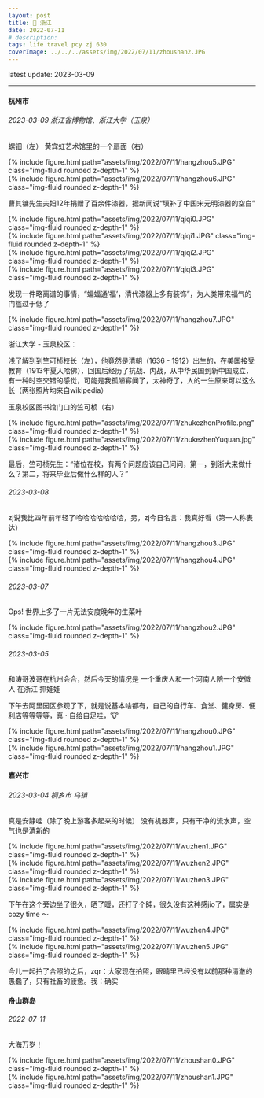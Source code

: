 ```yaml
---
layout: post
title: 👭 浙江
date: 2022-07-11
# description: 
tags: life travel pcy zj 630
coverImage: ../../../assets/img/2022/07/11/zhoushan2.JPG
---
```


latest update: 2023-03-09

---

#### 杭州市

###### 2023-03-09 浙江省博物馆、浙江大学（玉泉）

螺钿（左）
黄宾虹艺术馆里的一个扇面（右）

<div class="row justify-content-sm-center ">
    <div class="col-sm-6 mt-3 mt-md-0">
        {% include figure.html path="assets/img/2022/07/11/hangzhou5.JPG" class="img-fluid rounded z-depth-1" %}
    </div>
    <div class="col-sm-6 mt-3 mt-md-0">
        {% include figure.html path="assets/img/2022/07/11/hangzhou6.JPG" class="img-fluid rounded z-depth-1" %}
    </div>
</div>

曹其镛先生夫妇12年捐赠了百余件漆器，据新闻说“填补了中国宋元明漆器的空白”

<div class="row justify-content-sm-center ">
    <div class="col-sm-5 mt-3 mt-md-0">
        {% include figure.html path="assets/img/2022/07/11/qiqi0.JPG" class="img-fluid rounded z-depth-1" %}
    </div>
    <div class="col-sm-5 mt-3 mt-md-0">
        {% include figure.html path="assets/img/2022/07/11/qiqi1.JPG" class="img-fluid rounded z-depth-1" %}
    </div>
    <div class="col-sm-5 mt-3 mt-md-0">
        {% include figure.html path="assets/img/2022/07/11/qiqi2.JPG" class="img-fluid rounded z-depth-1" %}
    </div>
    <div class="col-sm-5 mt-3 mt-md-0">
        {% include figure.html path="assets/img/2022/07/11/qiqi3.JPG" class="img-fluid rounded z-depth-1" %}
    </div>
</div>

发现一件略离谱的事情，“蝙蝠通‘福’，清代漆器上多有装饰”，为人类带来福气的门槛过于低了

<div class="row justify-content-sm-center ">
    <div class="col-sm-7 mt-3 mt-md-0">
        {% include figure.html path="assets/img/2022/07/11/hangzhou7.JPG" class="img-fluid rounded z-depth-1" %}
    </div>
</div>

浙江大学 - 玉泉校区：

浅了解到到竺可桢校长（左），他竟然是清朝（1636 - 1912）出生的，在美国接受教育（1913年夏入哈佛），回国后经历了抗战、内战，从中华民国到新中国成立，有一种时空交错的感觉，可能是我孤陋寡闻了，太神奇了，人的一生原来可以这么长（两张照片均来自wikipedia）

玉泉校区图书馆门口的竺可桢（右）

<div class="row justify-content-sm-center ">
    <div class="col-sm-3 mt-3 mt-md-0">
        {% include figure.html path="assets/img/2022/07/11/zhukezhenProfile.png" class="img-fluid rounded z-depth-1" %}
    </div>
    <div class="col-sm-5 mt-3 mt-md-0">
        {% include figure.html path="assets/img/2022/07/11/zhukezhenYuquan.jpg" class="img-fluid rounded z-depth-1" %}
    </div>
</div>

最后，竺可桢先生：“诸位在校，有两个问题应该自己问问，第一，到浙大来做什么？第二，将来毕业后做什么样的人？”

###### 2023-03-08 

zj说我比四年前年轻了哈哈哈哈哈哈哈，另，zj今日名言：我真好看（第一人称表达）

<div class="row justify-content-sm-center">
    <div class="col-sm-6 mt-3 mt-md-0">
        {% include figure.html path="assets/img/2022/07/11/hangzhou3.JPG" class="img-fluid rounded z-depth-1" %}
    </div>
    <div class="col-sm-6 mt-3 mt-md-0">
        {% include figure.html path="assets/img/2022/07/11/hangzhou4.JPG" class="img-fluid rounded z-depth-1" %}
    </div>
</div>

###### 2023-03-07 

Ops! 世界上多了一片无法安度晚年的生菜叶

<div class="row justify-content-sm-center ">
    <div class="col-sm-4 mt-3 mt-md-0">
        {% include figure.html path="assets/img/2022/07/11/hangzhou2.JPG" class="img-fluid rounded z-depth-1" %}
    </div>
</div>

###### 2023-03-05 

和涛哥波哥在杭州会合，然后今天的情况是 一个重庆人和一个河南人陪一个安徽人 在浙江 抓娃娃

下午去阿里园区参观了下，就是说基本啥都有，自己的自行车、食堂、健身房、便利店等等等等，真 · 自给自足哇，🐮

<div class="row justify-content-sm-center">
    <div class="col-sm-3 mt-3 mt-md-0">
        {% include figure.html path="assets/img/2022/07/11/hangzhou0.JPG" class="img-fluid rounded z-depth-1" %}
    </div>
    <div class="col-sm-5 mt-3 mt-md-0">
        {% include figure.html path="assets/img/2022/07/11/hangzhou1.JPG" class="img-fluid rounded z-depth-1" %}
    </div>
</div>

#### 嘉兴市 

###### 2023-03-04 桐乡市 乌镇

真是安静哇（除了晚上游客多起来的时候） 没有机器声，只有干净的流水声，空气也是清新的

<div class="row justify-content-sm-center">
    <div class="col-sm-4 mt-3 mt-md-0">
        {% include figure.html path="assets/img/2022/07/11/wuzhen1.JPG" class="img-fluid rounded z-depth-1" %}
    </div>
    <div class="col-sm-4 mt-3 mt-md-0">
        {% include figure.html path="assets/img/2022/07/11/wuzhen2.JPG" class="img-fluid rounded z-depth-1" %}
    </div>
    <div class="col-sm-4 mt-3 mt-md-0">
        {% include figure.html path="assets/img/2022/07/11/wuzhen3.JPG" class="img-fluid rounded z-depth-1" %}
    </div>
</div>

下午在这个旁边坐了很久，晒了暖，还打了个盹，很久没有这种感jio了，属实是 cozy time ～

<div class="row justify-content-sm-center">
    <div class="col-sm-4 mt-3 mt-md-0">
        {% include figure.html path="assets/img/2022/07/11/wuzhen4.JPG" class="img-fluid rounded z-depth-1" %}
    </div>
    <div class="col-sm-4 mt-3 mt-md-0">
        {% include figure.html path="assets/img/2022/07/11/wuzhen5.JPG" class="img-fluid rounded z-depth-1" %}
    </div>
</div>

今儿一起拍了合照的之后，zqr：大家现在拍照，眼睛里已经没有以前那种清澈的愚蠢了，只有社畜的疲惫。我：确实

#### 舟山群岛

###### 2022-07-11

大海万岁！

<div class="row justify-content-sm-center">
    <div class="col-sm-6 mt-3 mt-md-0">
        {% include figure.html path="assets/img/2022/07/11/zhoushan0.JPG" class="img-fluid rounded z-depth-1" %}
    </div>
    <div class="col-sm-6 mt-3 mt-md-0">
        {% include figure.html path="assets/img/2022/07/11/zhoushan1.JPG" class="img-fluid rounded z-depth-1" %}
    </div>
</div>